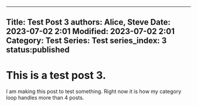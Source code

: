 ---------------
Title: Test Post 3
authors: Alice, Steve
Date: 2023-07-02 2:01
Modified: 2023-07-02 2:01
Category: Test
Series: Test
series_index: 3
status:published
---------------

# This is a test post 3.

I am making this post to test something. Right now it is how my category loop handles more than 4 posts.